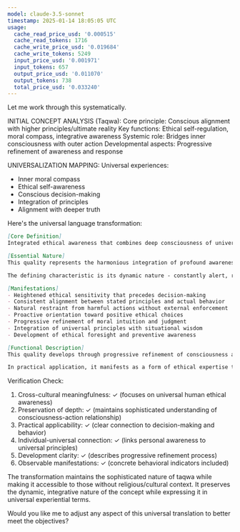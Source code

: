 ```yaml
---
model: claude-3.5-sonnet
timestamp: 2025-01-14 18:05:05 UTC
usage:
  cache_read_price_usd: '0.000515'
  cache_read_tokens: 1716
  cache_write_price_usd: '0.019684'
  cache_write_tokens: 5249
  input_price_usd: '0.001971'
  input_tokens: 657
  output_price_usd: '0.011070'
  output_tokens: 738
  total_price_usd: '0.033240'
---
```


Let me work through this systematically.

INITIAL CONCEPT ANALYSIS (Taqwa):
Core principle: Conscious alignment with higher principles/ultimate reality
Key functions: Ethical self-regulation, moral compass, integrative awareness
Systemic role: Bridges inner consciousness with outer action
Developmental aspects: Progressive refinement of awareness and response

UNIVERSALIZATION MAPPING:
Universal experiences:
- Inner moral compass
- Ethical self-awareness
- Conscious decision-making
- Integration of principles
- Alignment with deeper truth

Here's the universal language transformation:

```markdown
[Core Definition]
Integrated ethical awareness that combines deep consciousness of universal principles with moment-to-moment mindfulness of their practical implications. This quality manifests as a dynamic internal compass that continuously aligns thought, decision, and action with one's highest understanding of truth and right conduct.

[Essential Nature]
This quality represents the harmonious integration of profound awareness and practical ethics. It operates as an active, multi-layered consciousness that simultaneously maintains awareness of universal principles while engaging with immediate practical situations. Rather than mere rule-following or abstract moral understanding, it embodies the living bridge between cosmic truth and personal conduct, between ultimate reality and daily choice.

The defining characteristic is its dynamic nature - constantly alert, responsive, and integrative. It combines the depth of philosophical understanding with the immediacy of practical wisdom, creating a continuous feedback loop between principle and practice, between understanding and action.

[Manifestations]
- Heightened ethical sensitivity that precedes decision-making
- Consistent alignment between stated principles and actual behavior
- Natural restraint from harmful actions without external enforcement
- Proactive orientation toward positive ethical choices
- Progressive refinement of moral intuition and judgment
- Integration of universal principles with situational wisdom
- Development of ethical foresight and preventive awareness

[Functional Description]
This quality develops through progressive refinement of consciousness and character. It begins with intellectual understanding of principles but evolves into an intuitive awareness that operates automatically at multiple levels. The development process involves increasingly subtle recognition of ethical implications, growing alignment between knowledge and action, and expanding awareness of the interconnection between personal conduct and universal harmony.

In practical application, it manifests as a form of ethical expertise that combines instant recognition with nuanced response. Like a master craftsman who intuitively knows the right approach, someone embodying this quality naturally perceives ethical dimensions and responds appropriately without need for explicit rules or external guidance. This leads to consistently ethical conduct that adapts to circumstances while maintaining integrity with principles.
```

Verification Check:
1. Cross-cultural meaningfulness: ✓ (focuses on universal human ethical awareness)
2. Preservation of depth: ✓ (maintains sophisticated understanding of consciousness-action relationship)
3. Practical applicability: ✓ (clear connection to decision-making and behavior)
4. Individual-universal connection: ✓ (links personal awareness to universal principles)
5. Development clarity: ✓ (describes progressive refinement process)
6. Observable manifestations: ✓ (concrete behavioral indicators included)

The transformation maintains the sophisticated nature of taqwa while making it accessible to those without religious/cultural context. It preserves the dynamic, integrative nature of the concept while expressing it in universal experiential terms.

Would you like me to adjust any aspect of this universal translation to better meet the objectives?
